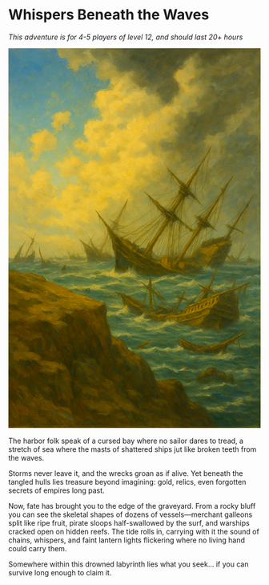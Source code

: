 #  Whispers Beneath the Waves

_This adventure is for 4-5 players of level 12, and should last 20+ hours_


![alt text](Images/scenes/Whispers.png)


The harbor folk speak of a cursed bay where no sailor dares to tread, a stretch of sea where the masts of shattered ships jut like broken teeth from the waves. 

Storms never leave it, and the wrecks groan as if alive. Yet beneath the tangled hulls lies treasure beyond imagining: gold, relics, even forgotten secrets of empires long past.  

Now, fate has brought you to the edge of the graveyard. From a rocky bluff you can see the skeletal shapes of dozens of vessels—merchant galleons split like ripe fruit, pirate sloops half-swallowed by the surf, and warships cracked open on hidden reefs. The tide rolls in, carrying with it the sound of chains, whispers, and faint lantern lights flickering where no living hand could carry them. 

Somewhere within this drowned labyrinth lies what you seek... if you can survive long enough to claim it.